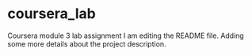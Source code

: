# coursera_lab
Coursera module 3 lab assignment
I am editing the README file. Adding some more details about the project description.
